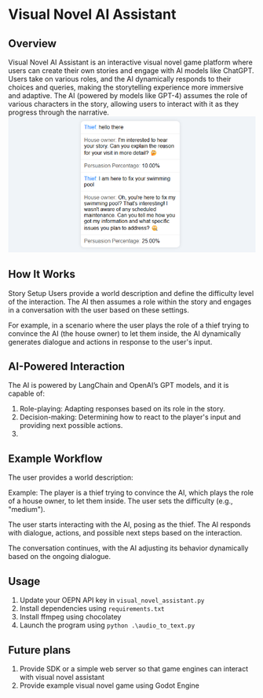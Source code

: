 # Visual Novel AI Assistant
## Overview
Visual Novel AI Assistant is an interactive visual novel game platform where users can create their own stories and engage with AI models like ChatGPT. Users take on various roles, and the AI dynamically responds to their choices and queries, making the storytelling experience more immersive and adaptive. The AI (powered by models like GPT-4) assumes the role of various characters in the story, allowing users to interact with it as they progress through the narrative.
![](https://github.com/prakhars144/calliope/blob/main/static/sample.png)


## How It Works
Story Setup
Users provide a world description and define the difficulty level of the interaction. The AI then assumes a role within the story and engages in a conversation with the user based on these settings.

For example, in a scenario where the user plays the role of a thief trying to convince the AI (the house owner) to let them inside, the AI dynamically generates dialogue and actions in response to the user's input.

## AI-Powered Interaction
The AI is powered by LangChain and OpenAI’s GPT models, and it is capable of:

1. Role-playing: Adapting responses based on its role in the story.
2. Decision-making: Determining how to react to the player's input and providing next possible actions.
3. 
## Example Workflow
The user provides a world description:

Example: The player is a thief trying to convince the AI, which plays the role of a house owner, to let them inside.
The user sets the difficulty (e.g., "medium").

The user starts interacting with the AI, posing as the thief. The AI responds with dialogue, actions, and possible next steps based on the interaction.

The conversation continues, with the AI adjusting its behavior dynamically based on the ongoing dialogue.

## Usage

1. Update your OEPN API key in `visual_novel_assistant.py`
2. Install dependencies using `requirements.txt`
3. Install ffmpeg using chocolatey
4. Launch the program using `python .\audio_to_text.py`

## Future plans

1. Provide SDK or a simple web server so that game engines can  interact with visual novel assistant
2. Provide example visual novel game using Godot Engine
